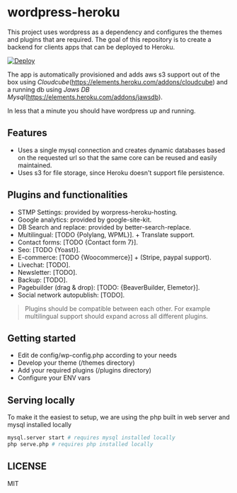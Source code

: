 # wordpress-heroku

This project uses wordpress as a dependency and configures the themes and plugins that are required.
The goal of this repository is to create a backend for clients apps that can be deployed to Heroku.

[![Deploy](https://www.herokucdn.com/deploy/button.svg)](https://heroku.com/deploy?template=https://github.com/ibandominguez/wordpress-heroku)

The app is automatically provisioned and adds aws s3 support out of the box using *Cloudcube*(https://elements.heroku.com/addons/cloudcube) and a running db using *Jaws DB Mysql*(https://elements.heroku.com/addons/jawsdb).

In less that a minute you should have wordpress up and running.

## Features

* Uses a single mysql connection and creates dynamic databases based on the requested url so that the same core can be reused and easily maintained.
* Uses s3 for file storage, since Heroku doesn't support file persistence.

## Plugins and functionalities

* STMP Settings: provided by worpress-heroku-hosting.
* Google analytics: provided by google-site-kit.
* DB Search and replace: provided by better-search-replace.
* Multilingual: [TODO {Polylang, WPML}]. + Translate support.
* Contact forms: [TODO {Contact form 7}].
* Seo: [TODO {Yoast}].
* E-commerce: [TODO {Woocommerce}] + (Stripe, paypal support).
* Livechat: [TODO].
* Newsletter: [TODO].
* Backup: [TODO].
* Pagebuilder (drag & drop): [TODO: {BeaverBuilder, Elemetor}].
* Social network autopublish: [TODO].

> Plugins should be compatible between each other. For example multilingual support should
expand across all different plugins.

## Getting started

* Edit de config/wp-config.php according to your needs
* Develop your theme (/themes directory)
* Add your required plugins (/plugins directory)
* Configure your ENV vars

## Serving locally

To make it the easiest to setup, we are using the php built in web server and mysql installed locally

```sh
mysql.server start # requires mysql installed locally
php serve.php # requires php installed locally
```

## LICENSE

MIT
